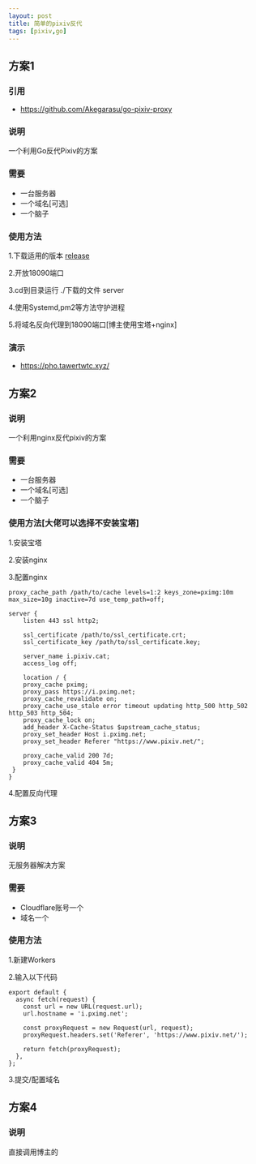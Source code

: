 ```yaml
---
layout: post
title: 简单的pixiv反代
tags: [pixiv,go]
---
```

## 方案1

### 引用
- https://github.com/Akegarasu/go-pixiv-proxy

### 说明
   一个利用Go反代Pixiv的方案

### 需要
- 一台服务器
- 一个域名[可选]
- 一个脑子

### 使用方法
1.下载适用的版本 [release](https://github.com/Akegarasu/go-pixiv-proxy/releases/)

2.开放18090端口

3.cd到目录运行 ./下载的文件 server

4.使用Systemd,pm2等方法守护进程

5.将域名反向代理到18090端口[博主使用宝塔+nginx]

### 演示
- https://pho.tawertwtc.xyz/

## 方案2

### 说明
一个利用nginx反代pixiv的方案

### 需要
- 一台服务器
- 一个域名[可选]
- 一个脑子

### 使用方法[大佬可以选择不安装宝塔]
1.安装宝塔

2.安装nginx

3.配置nginx

```
proxy_cache_path /path/to/cache levels=1:2 keys_zone=pximg:10m max_size=10g inactive=7d use_temp_path=off;

server {
    listen 443 ssl http2;

    ssl_certificate /path/to/ssl_certificate.crt;
    ssl_certificate_key /path/to/ssl_certificate.key;

    server_name i.pixiv.cat;
    access_log off;

    location / {
    proxy_cache pximg;
    proxy_pass https://i.pximg.net;
    proxy_cache_revalidate on;
    proxy_cache_use_stale error timeout updating http_500 http_502 http_503 http_504;
    proxy_cache_lock on;
    add_header X-Cache-Status $upstream_cache_status;
    proxy_set_header Host i.pximg.net;
    proxy_set_header Referer "https://www.pixiv.net/";

    proxy_cache_valid 200 7d;
    proxy_cache_valid 404 5m;
 }
}
```

4.配置反向代理

## 方案3

### 说明
无服务器解决方案

### 需要
- Cloudflare账号一个
- 域名一个

### 使用方法
1.新建Workers

2.输入以下代码
```
export default {
  async fetch(request) {
    const url = new URL(request.url);
    url.hostname = 'i.pximg.net';

    const proxyRequest = new Request(url, request);
    proxyRequest.headers.set('Referer', 'https://www.pixiv.net/');

    return fetch(proxyRequest);
  },
};
```
3.提交/配置域名

## 方案4

### 说明
直接调用博主的
   
